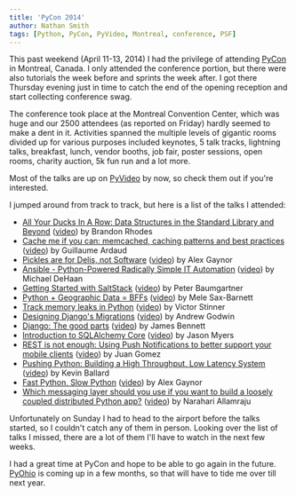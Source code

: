 ```yaml
---
title: 'PyCon 2014'
author: Nathan Smith
tags: [Python, PyCon, PyVideo, Montreal, conference, PSF]
---
```


This past weekend (April 11-13, 2014) I had the privilege of attending [PyCon](https://us.pycon.org/2014/) in Montreal, Canada.  I only attended the conference portion, but there were also tutorials the week before and sprints the week after.  I got there Thursday evening just in time to catch the end of the opening reception and start collecting conference swag.

The conference took place at the Montreal Convention Center, which was huge and our 2500 attendees (as reported on Friday) hardly seemed to make a dent in it.  Activities spanned the multiple levels of gigantic rooms divided up for various purposes included keynotes, 5 talk tracks, lightning talks, breakfast, lunch, vendor booths, job fair, poster sessions, open rooms, charity auction, 5k fun run and a lot more.

Most of the talks are up on [PyVideo](http://www.pyvideo.org/category/50/pycon-us-2014) by now, so check them out if you're interested.

I jumped around from track to track, but here is a list of the talks I attended:

* [All Your Ducks In A Row: Data Structures in the Standard Library and Beyond](https://us.pycon.org/2014/schedule/presentation/211) ([video](http://www.pyvideo.org/video/2571/all-your-ducks-in-a-row-data-structures-in-the-s)) by Brandon Rhodes
* [Cache me if you can: memcached, caching patterns and best practices](https://us.pycon.org/2014/schedule/presentation/173/) ([video](http://www.pyvideo.org/video/2578/cache-me-if-you-can-memcached-caching-patterns)) by Guillaume Ardaud
* [Pickles are for Delis, not Software](https://us.pycon.org/2014/schedule/presentation/155/) ([video](http://www.pyvideo.org/video/2566/pickles-are-for-delis-not-software)) by Alex Gaynor
* [Ansible - Python-Powered Radically Simple IT Automation](https://us.pycon.org/2014/schedule/presentation/152/) ([video](http://www.pyvideo.org/video/2607/ansible-python-powered-radically-simple-it-auto)) by Michael DeHaan
* [Getting Started with SaltStack](https://us.pycon.org/2014/schedule/presentation/215/) ([video](http://www.pyvideo.org/video/2618/getting-started-with-saltstack)) by Peter Baumgartner
* [Python + Geographic Data = BFFs](https://us.pycon.org/2014/schedule/presentation/220/) ([video](http://www.pyvideo.org/video/2605/python-geographic-data-bffs)) by Mele Sax-Barnett
* [Track memory leaks in Python](https://us.pycon.org/2014/schedule/presentation/165/) ([video](http://www.pyvideo.org/video/2698/track-memory-leaks-in-python)) by Victor Stinner
* [Designing Django's Migrations](https://us.pycon.org/2014/schedule/presentation/161/) ([video](http://www.pyvideo.org/video/2630/designing-djangos-migrations)) by Andrew Godwin
* [Django: The good parts](https://us.pycon.org/2014/schedule/presentation/231/) ([video](http://www.pyvideo.org/video/2652/django-the-good-parts)) by James Bennett
* [Introduction to SQLAlchemy Core](https://us.pycon.org/2014/schedule/presentation/139/) ([video](http://www.pyvideo.org/video/2654/introduction-to-sqlalchemy-core)) by Jason Myers
* [REST is not enough: Using Push Notifications to better support your mobile clients](https://us.pycon.org/2014/schedule/presentation/216/) ([video](http://www.pyvideo.org/video/2656/rest-is-not-enough-using-push-notifications-to-b)) by Juan Gomez
* [Pushing Python: Building a High Throughput, Low Latency System](https://us.pycon.org/2014/schedule/presentation/195/) ([video](http://www.pyvideo.org/video/2662/pushing-python-building-a-high-throughput-low-l)) by Kevin Ballard
* [Fast Python, Slow Python](https://us.pycon.org/2014/schedule/presentation/197/) ([video](http://www.pyvideo.org/video/2627/fast-python-slow-python)) by Alex Gaynor
* [Which messaging layer should you use if you want to build a loosely coupled distributed Python app?](https://us.pycon.org/2014/schedule/presentation/282/) ([video](http://www.pyvideo.org/video/2672/which-messaging-layer-should-you-use-if-you-want)) by Narahari Allamraju

Unfortunately on Sunday I had to head to the airport before the talks started, so I couldn't catch any of them in person.  Looking over the list of talks I missed, there are a lot of them I'll have to watch in the next few weeks.

I had a great time at PyCon and hope to be able to go again in the future.  [PyOhio](http://www.pyohio.org/) is coming up in a few months, so that will have to tide me over till next year.










